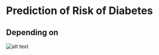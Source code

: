 # Prediction of Risk of Diabetes
## Depending on 

![alt text](https://github.com/[jsaikia44]/[diabetes_pred_flask]/blob/[main]/dia.jpg?raw=true)

